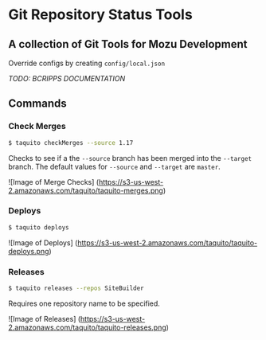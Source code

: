 # Git Repository Status Tools

## A collection of Git Tools for Mozu Development


Override configs by creating ``config/local.json``


*TODO: BCRIPPS DOCUMENTATION*

## Commands

### Check Merges

```bash
$ taquito checkMerges --source 1.17
```

Checks to see if a the `--source` branch has been merged into the `--target` branch. The default values for `--source` and `--target` are `master`.

![Image of Merge Checks]
(https://s3-us-west-2.amazonaws.com/taquito/taquito-merges.png)

### Deploys
```bash
$ taquito deploys
```

![Image of Deploys]
(https://s3-us-west-2.amazonaws.com/taquito/taquito-deploys.png)

### Releases

```bash
$ taquito releases --repos SiteBuilder
```

Requires one repository name to be specified.

![Image of Releases]
(https://s3-us-west-2.amazonaws.com/taquito/taquito-releases.png)
